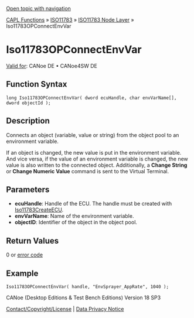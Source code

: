 [Open topic with navigation](../../../../../../CANoeDEFamily.htm#Topics/CAPLFunctions/ISO11783/ISONodeLayer/Functions/CAPLfunctionIso11783OPConnectEnvVar.md)

[CAPL Functions](../../../CAPLfunctions.md) » [ISO11783](../../CAPLfunctionsISO11783Overview.md) » [ISO11783 Node Layer](../CAPLfunctionsISONLOverview.md) » Iso11783OPConnectEnvVar

# Iso11783OPConnectEnvVar

[Valid for](../../../../Shared/FeatureAvailability.md):  CANoe DE • CANoe4SW DE

## Function Syntax

```plaintext
long Iso11783OPConnectEnvVar( dword ecuHandle, char envVarName[], dword objectId );
```

## Description

Connects an object (variable, value or string) from the object pool to an environment variable.

If an object is changed, the new value is put in the environment variable. And vice versa, if the value of an environment variable is changed, the new value is also written to the connected object. Additionally, a **Change String** or **Change Numeric Value** command is sent to the Virtual Terminal.

## Parameters

- **ecuHandle**: Handle of the ECU. The handle must be created with [Iso11783CreateECU](CAPLfunctionIso11783CreateECU.md).
- **envVarName**: Name of the environment variable.
- **objectID**: Identifier of the object in the object pool.

## Return Values

0 or [error code](../CAPLfunctionsISONLErrorCodes.md)

## Example

```plaintext
Iso11783OPConnectEnvVar( handle, "EnvSprayer_AppRate", 1040 );
```

CANoe (Desktop Editions & Test Bench Editions) Version 18 SP3

[Contact/Copyright/License](../../../../Shared/ContactCopyrightLicense.md) | [Data Privacy Notice](https://www.vector.com/int/en/company/get-info/privacy-policy/)
